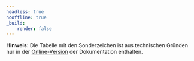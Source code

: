 ```yaml
---
headless: true
nooffline: true
_build:
    render: false
---
```


**Hinweis:** Die Tabelle mit den Sonderzeichen ist aus technischen Gründen nur in der [Online-Version](https://fahrplan.manuelhu.de/buchfahrplaene/) der Dokumentation enthalten.
